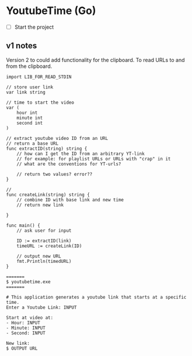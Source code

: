 # YoutubeTime (Go)

- [ ] Start the project

## v1 notes

Version 2 to could add functionality for the clipboard. To read URLs to and from the clipboard.

```golang
import LIB_FOR_READ_STDIN

// store user link
var link string

// time to start the video
var (
	hour int
	minute int
	second int
)

// extract youtube video ID from an URL
// return a base URL
func extractID(string) string {
	// how can I get the ID from an arbitrary YT-link
	// for example: for playlist URLs or URLs with "crap" in it
	// what are the conventions for YT-urls?

	// return two values? error??
}

// 
func createLink(string) string {
	// combine ID with base link and new time
	// return new link

}

func main() {
	// ask user for input

	ID := extractID(link)
	timeURL := createLink(ID)

	// output new URL
	fmt.Println(timedURL)
}
```


```plain
=======
$ youtubetime.exe
=======

# This application generates a youtube link that starts at a specific time.
Enter a Youtube Link: INPUT

Start at video at:
- Hour: INPUT
- Minute: INPUT
- Second: INPUT

New link:
$ OUTPUT URL
```
